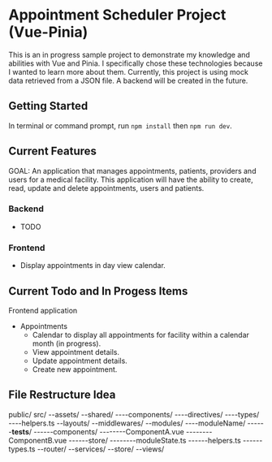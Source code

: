 # Appointment Scheduler Project (Vue-Pinia)

This is an in progress sample project to demonstrate my knowledge and abilities with Vue and Pinia. I specifically chose these technologies because I wanted to learn more about them. Currently, this project is using mock data retrieved from a JSON file. A backend will be created in the future.

## Getting Started

In terminal or command prompt, run `npm install` then `npm run dev`.

## Current Features

GOAL: An application that manages appointments, patients, providers and users for a medical facility. This application will have the ability to create, read, update and delete appointments, users and patients.

### Backend

-   TODO

### Frontend

-   Display appointments in day view calendar.

## Current Todo and In Progess Items

Frontend application

-   Appointments
    -   Calendar to display all appointments for facility within a calendar month (in progress).
    -   View appointment details.
    -   Update appointment details.
    -   Create new appointment.

## File Restructure Idea

public/
src/
--assets/
--shared/
----components/
----directives/
----types/
----helpers.ts
--layouts/
--middlewares/
--modules/
----moduleName/
------**tests**/
------components/
--------ComponentA.vue
--------ComponentB.vue
------store/
--------moduleState.ts
------helpers.ts
------types.ts
--router/
--services/
--store/
--views/
